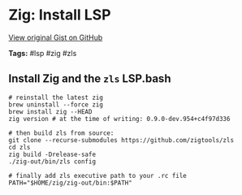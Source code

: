 # Zig: Install LSP 

[View original Gist on GitHub](https://gist.github.com/Integralist/148f6285e74786dcbdc208b83f047aee)

**Tags:** #lsp #zig #zls

## Install Zig and the `zls` LSP.bash

```shell
# reinstall the latest zig
brew uninstall --force zig
brew install zig --HEAD
zig version # at the time of writing: 0.9.0-dev.954+c4f97d336

# then build zls from source:
git clone --recurse-submodules https://github.com/zigtools/zls
cd zls
zig build -Drelease-safe
./zig-out/bin/zls config 

# finally add zls executive path to your .rc file
PATH="$HOME/zig/zig-out/bin:$PATH"
```

